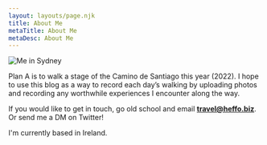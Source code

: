 ```yaml
---
layout: layouts/page.njk
title: About Me
metaTitle: About Me
metaDesc: About Me
---
```

![Me in Sydney](https://res.cloudinary.com/dhiparirq/image/upload/v1656408277/wtc/me_sydney.jpg "Me in Sydney")

Plan A is to walk a stage of the Camino de Santiago this year (2022). I hope to use this blog as a way to record each day’s walking by uploading photos and recording any worthwhile experiences I encounter along the way.

If you would like to get in touch, go old school and email **travel@heffo.biz**. Or send me a DM on Twitter!

I'm currently based in Ireland.
